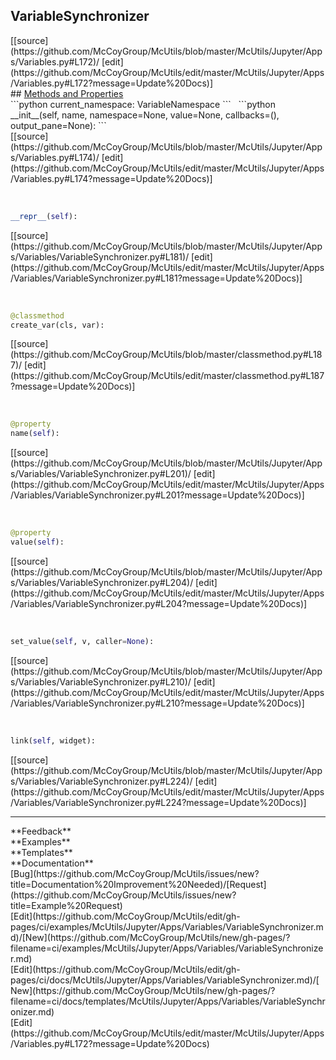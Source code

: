 ## <a id="McUtils.Jupyter.Apps.Variables.VariableSynchronizer">VariableSynchronizer</a> 

<div class="docs-source-link" markdown="1">
[[source](https://github.com/McCoyGroup/McUtils/blob/master/McUtils/Jupyter/Apps/Variables.py#L172)/
[edit](https://github.com/McCoyGroup/McUtils/edit/master/McUtils/Jupyter/Apps/Variables.py#L172?message=Update%20Docs)]
</div>









<div class="collapsible-section">
 <div class="collapsible-section collapsible-section-header" markdown="1">
## <a class="collapse-link" data-toggle="collapse" href="#methods" markdown="1"> Methods and Properties</a> <a class="float-right" data-toggle="collapse" href="#methods"><i class="fa fa-chevron-down"></i></a>
 </div>
 <div class="collapsible-section collapsible-section-body collapse show" id="methods" markdown="1">
 ```python
current_namespace: VariableNamespace
```
<a id="McUtils.Jupyter.Apps.Variables.VariableSynchronizer.__init__" class="docs-object-method">&nbsp;</a> 
```python
__init__(self, name, namespace=None, value=None, callbacks=(), output_pane=None): 
```
<div class="docs-source-link" markdown="1">
[[source](https://github.com/McCoyGroup/McUtils/blob/master/McUtils/Jupyter/Apps/Variables.py#L174)/
[edit](https://github.com/McCoyGroup/McUtils/edit/master/McUtils/Jupyter/Apps/Variables.py#L174?message=Update%20Docs)]
</div>


<a id="McUtils.Jupyter.Apps.Variables.VariableSynchronizer.__repr__" class="docs-object-method">&nbsp;</a> 
```python
__repr__(self): 
```
<div class="docs-source-link" markdown="1">
[[source](https://github.com/McCoyGroup/McUtils/blob/master/McUtils/Jupyter/Apps/Variables/VariableSynchronizer.py#L181)/
[edit](https://github.com/McCoyGroup/McUtils/edit/master/McUtils/Jupyter/Apps/Variables/VariableSynchronizer.py#L181?message=Update%20Docs)]
</div>


<a id="McUtils.Jupyter.Apps.Variables.VariableSynchronizer.create_var" class="docs-object-method">&nbsp;</a> 
```python
@classmethod
create_var(cls, var): 
```
<div class="docs-source-link" markdown="1">
[[source](https://github.com/McCoyGroup/McUtils/blob/master/classmethod.py#L187)/
[edit](https://github.com/McCoyGroup/McUtils/edit/master/classmethod.py#L187?message=Update%20Docs)]
</div>


<a id="McUtils.Jupyter.Apps.Variables.VariableSynchronizer.name" class="docs-object-method">&nbsp;</a> 
```python
@property
name(self): 
```
<div class="docs-source-link" markdown="1">
[[source](https://github.com/McCoyGroup/McUtils/blob/master/McUtils/Jupyter/Apps/Variables/VariableSynchronizer.py#L201)/
[edit](https://github.com/McCoyGroup/McUtils/edit/master/McUtils/Jupyter/Apps/Variables/VariableSynchronizer.py#L201?message=Update%20Docs)]
</div>


<a id="McUtils.Jupyter.Apps.Variables.VariableSynchronizer.value" class="docs-object-method">&nbsp;</a> 
```python
@property
value(self): 
```
<div class="docs-source-link" markdown="1">
[[source](https://github.com/McCoyGroup/McUtils/blob/master/McUtils/Jupyter/Apps/Variables/VariableSynchronizer.py#L204)/
[edit](https://github.com/McCoyGroup/McUtils/edit/master/McUtils/Jupyter/Apps/Variables/VariableSynchronizer.py#L204?message=Update%20Docs)]
</div>


<a id="McUtils.Jupyter.Apps.Variables.VariableSynchronizer.set_value" class="docs-object-method">&nbsp;</a> 
```python
set_value(self, v, caller=None): 
```
<div class="docs-source-link" markdown="1">
[[source](https://github.com/McCoyGroup/McUtils/blob/master/McUtils/Jupyter/Apps/Variables/VariableSynchronizer.py#L210)/
[edit](https://github.com/McCoyGroup/McUtils/edit/master/McUtils/Jupyter/Apps/Variables/VariableSynchronizer.py#L210?message=Update%20Docs)]
</div>


<a id="McUtils.Jupyter.Apps.Variables.VariableSynchronizer.link" class="docs-object-method">&nbsp;</a> 
```python
link(self, widget): 
```
<div class="docs-source-link" markdown="1">
[[source](https://github.com/McCoyGroup/McUtils/blob/master/McUtils/Jupyter/Apps/Variables/VariableSynchronizer.py#L224)/
[edit](https://github.com/McCoyGroup/McUtils/edit/master/McUtils/Jupyter/Apps/Variables/VariableSynchronizer.py#L224?message=Update%20Docs)]
</div>
 </div>
</div>












---


<div markdown="1" class="text-secondary">
<div class="container">
  <div class="row">
   <div class="col" markdown="1">
**Feedback**   
</div>
   <div class="col" markdown="1">
**Examples**   
</div>
   <div class="col" markdown="1">
**Templates**   
</div>
   <div class="col" markdown="1">
**Documentation**   
</div>
   <div class="col" markdown="1">
   
</div>
   <div class="col" markdown="1">
   
</div>
   <div class="col" markdown="1">
   
</div>
</div>
  <div class="row">
   <div class="col" markdown="1">
[Bug](https://github.com/McCoyGroup/McUtils/issues/new?title=Documentation%20Improvement%20Needed)/[Request](https://github.com/McCoyGroup/McUtils/issues/new?title=Example%20Request)   
</div>
   <div class="col" markdown="1">
[Edit](https://github.com/McCoyGroup/McUtils/edit/gh-pages/ci/examples/McUtils/Jupyter/Apps/Variables/VariableSynchronizer.md)/[New](https://github.com/McCoyGroup/McUtils/new/gh-pages/?filename=ci/examples/McUtils/Jupyter/Apps/Variables/VariableSynchronizer.md)   
</div>
   <div class="col" markdown="1">
[Edit](https://github.com/McCoyGroup/McUtils/edit/gh-pages/ci/docs/McUtils/Jupyter/Apps/Variables/VariableSynchronizer.md)/[New](https://github.com/McCoyGroup/McUtils/new/gh-pages/?filename=ci/docs/templates/McUtils/Jupyter/Apps/Variables/VariableSynchronizer.md)   
</div>
   <div class="col" markdown="1">
[Edit](https://github.com/McCoyGroup/McUtils/edit/master/McUtils/Jupyter/Apps/Variables.py#L172?message=Update%20Docs)   
</div>
   <div class="col" markdown="1">
   
</div>
   <div class="col" markdown="1">
   
</div>
   <div class="col" markdown="1">
   
</div>
</div>
</div>
</div>